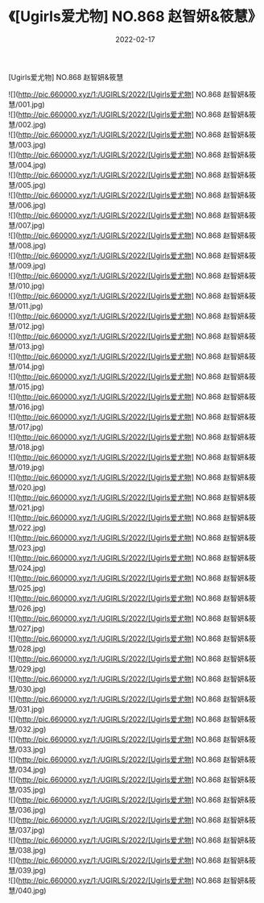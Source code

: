 ﻿---
layout: post
title:  《[Ugirls爱尤物] NO.868 赵智妍&筱慧》
date:   2022-02-17
img: http://pic.660000.xyz/1:/UGIRLS/2022/[Ugirls爱尤物] NO.868 赵智妍&筱慧/000.jpg
categories: [美女, 清纯, 唯美]
---

[Ugirls爱尤物] NO.868 赵智妍&筱慧

 ![](http://pic.660000.xyz/1:/UGIRLS/2022/[Ugirls爱尤物] NO.868 赵智妍&筱慧/001.jpg) <br>![](http://pic.660000.xyz/1:/UGIRLS/2022/[Ugirls爱尤物] NO.868 赵智妍&筱慧/002.jpg) <br>![](http://pic.660000.xyz/1:/UGIRLS/2022/[Ugirls爱尤物] NO.868 赵智妍&筱慧/003.jpg) <br>![](http://pic.660000.xyz/1:/UGIRLS/2022/[Ugirls爱尤物] NO.868 赵智妍&筱慧/004.jpg) <br>![](http://pic.660000.xyz/1:/UGIRLS/2022/[Ugirls爱尤物] NO.868 赵智妍&筱慧/005.jpg) <br>![](http://pic.660000.xyz/1:/UGIRLS/2022/[Ugirls爱尤物] NO.868 赵智妍&筱慧/006.jpg) <br>![](http://pic.660000.xyz/1:/UGIRLS/2022/[Ugirls爱尤物] NO.868 赵智妍&筱慧/007.jpg) <br>![](http://pic.660000.xyz/1:/UGIRLS/2022/[Ugirls爱尤物] NO.868 赵智妍&筱慧/008.jpg) <br>![](http://pic.660000.xyz/1:/UGIRLS/2022/[Ugirls爱尤物] NO.868 赵智妍&筱慧/009.jpg) <br>![](http://pic.660000.xyz/1:/UGIRLS/2022/[Ugirls爱尤物] NO.868 赵智妍&筱慧/010.jpg) <br>![](http://pic.660000.xyz/1:/UGIRLS/2022/[Ugirls爱尤物] NO.868 赵智妍&筱慧/011.jpg) <br>![](http://pic.660000.xyz/1:/UGIRLS/2022/[Ugirls爱尤物] NO.868 赵智妍&筱慧/012.jpg) <br>![](http://pic.660000.xyz/1:/UGIRLS/2022/[Ugirls爱尤物] NO.868 赵智妍&筱慧/013.jpg) <br>![](http://pic.660000.xyz/1:/UGIRLS/2022/[Ugirls爱尤物] NO.868 赵智妍&筱慧/014.jpg) <br>![](http://pic.660000.xyz/1:/UGIRLS/2022/[Ugirls爱尤物] NO.868 赵智妍&筱慧/015.jpg) <br>![](http://pic.660000.xyz/1:/UGIRLS/2022/[Ugirls爱尤物] NO.868 赵智妍&筱慧/016.jpg) <br>![](http://pic.660000.xyz/1:/UGIRLS/2022/[Ugirls爱尤物] NO.868 赵智妍&筱慧/017.jpg) <br>![](http://pic.660000.xyz/1:/UGIRLS/2022/[Ugirls爱尤物] NO.868 赵智妍&筱慧/018.jpg) <br>![](http://pic.660000.xyz/1:/UGIRLS/2022/[Ugirls爱尤物] NO.868 赵智妍&筱慧/019.jpg) <br>![](http://pic.660000.xyz/1:/UGIRLS/2022/[Ugirls爱尤物] NO.868 赵智妍&筱慧/020.jpg) <br>![](http://pic.660000.xyz/1:/UGIRLS/2022/[Ugirls爱尤物] NO.868 赵智妍&筱慧/021.jpg) <br>![](http://pic.660000.xyz/1:/UGIRLS/2022/[Ugirls爱尤物] NO.868 赵智妍&筱慧/022.jpg) <br>![](http://pic.660000.xyz/1:/UGIRLS/2022/[Ugirls爱尤物] NO.868 赵智妍&筱慧/023.jpg) <br>![](http://pic.660000.xyz/1:/UGIRLS/2022/[Ugirls爱尤物] NO.868 赵智妍&筱慧/024.jpg) <br>![](http://pic.660000.xyz/1:/UGIRLS/2022/[Ugirls爱尤物] NO.868 赵智妍&筱慧/025.jpg) <br>![](http://pic.660000.xyz/1:/UGIRLS/2022/[Ugirls爱尤物] NO.868 赵智妍&筱慧/026.jpg) <br>![](http://pic.660000.xyz/1:/UGIRLS/2022/[Ugirls爱尤物] NO.868 赵智妍&筱慧/027.jpg) <br>![](http://pic.660000.xyz/1:/UGIRLS/2022/[Ugirls爱尤物] NO.868 赵智妍&筱慧/028.jpg) <br>![](http://pic.660000.xyz/1:/UGIRLS/2022/[Ugirls爱尤物] NO.868 赵智妍&筱慧/029.jpg) <br>![](http://pic.660000.xyz/1:/UGIRLS/2022/[Ugirls爱尤物] NO.868 赵智妍&筱慧/030.jpg) <br>![](http://pic.660000.xyz/1:/UGIRLS/2022/[Ugirls爱尤物] NO.868 赵智妍&筱慧/031.jpg) <br>![](http://pic.660000.xyz/1:/UGIRLS/2022/[Ugirls爱尤物] NO.868 赵智妍&筱慧/032.jpg) <br>![](http://pic.660000.xyz/1:/UGIRLS/2022/[Ugirls爱尤物] NO.868 赵智妍&筱慧/033.jpg) <br>![](http://pic.660000.xyz/1:/UGIRLS/2022/[Ugirls爱尤物] NO.868 赵智妍&筱慧/034.jpg) <br>![](http://pic.660000.xyz/1:/UGIRLS/2022/[Ugirls爱尤物] NO.868 赵智妍&筱慧/035.jpg) <br>![](http://pic.660000.xyz/1:/UGIRLS/2022/[Ugirls爱尤物] NO.868 赵智妍&筱慧/036.jpg) <br>![](http://pic.660000.xyz/1:/UGIRLS/2022/[Ugirls爱尤物] NO.868 赵智妍&筱慧/037.jpg) <br>![](http://pic.660000.xyz/1:/UGIRLS/2022/[Ugirls爱尤物] NO.868 赵智妍&筱慧/038.jpg) <br>![](http://pic.660000.xyz/1:/UGIRLS/2022/[Ugirls爱尤物] NO.868 赵智妍&筱慧/039.jpg) <br>![](http://pic.660000.xyz/1:/UGIRLS/2022/[Ugirls爱尤物] NO.868 赵智妍&筱慧/040.jpg) <br>